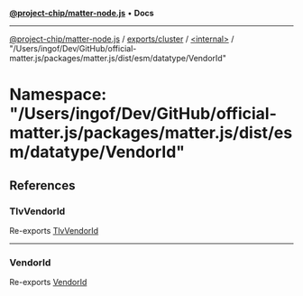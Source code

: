 [**@project-chip/matter-node.js**](../../../../../README.md) • **Docs**

***

[@project-chip/matter-node.js](../../../../../modules.md) / [exports/cluster](../../../README.md) / [\<internal\>](../../README.md) / "/Users/ingof/Dev/GitHub/official-matter.js/packages/matter.js/dist/esm/datatype/VendorId"

# Namespace: "/Users/ingof/Dev/GitHub/official-matter.js/packages/matter.js/dist/esm/datatype/VendorId"

## References

### TlvVendorId

Re-exports [TlvVendorId](../../../../datatype/README.md#tlvvendorid)

***

### VendorId

Re-exports [VendorId](../../../../datatype/README.md#vendorid-1)

